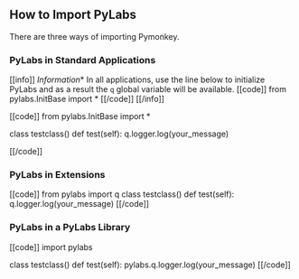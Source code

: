 ## How to Import PyLabs

There are three ways of importing Pymonkey.

### PyLabs in Standard Applications

[[info]]
*Information** In all applications, use the line below to initialize PyLabs and as a result the `q` global variable will be available.
[[code]]
from pylabs.InitBase import *
[[/code]]
[[/info]]

[[code]]
from pylabs.InitBase import *

class testclass()
    def test(self):
        q.logger.log(your_message)

[[/code]]


### PyLabs in Extensions

[[code]]
from pylabs import q
class testclass()
    def test(self):
        q.logger.log(your_message)
[[/code]]        
   
        
### PyLabs in a PyLabs Library

[[code]]
import pylabs

class testclass()
    def test(self):
        pylabs.q.logger.log(your_message)
[[/code]]
